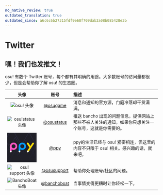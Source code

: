 ```yaml
---
no_native_review: true
outdated_translation: true
outdated_since: a6c6c6b27315fdf9e68f709dab2a08b085428e3b
---
```


# Twitter

## 嘿！我们也发推文！

osu! 有数个 Twitter 账号，每个都有其明确的用途。大多数账号的访问量都很少，但是会帮助你了解 osu! 的生态圈。

| 头像 | 账号 | 描述 |
| :-: | :-: | :-- |
| ![osu! 头像](img/osugame.jpg) | [@osugame](https://twitter.com/osugame) | 消息和通知的官方源，门庭冷落却干货满满。 |
| ![osu!status 头像](img/osustatus.jpg) | [@osustatus](https://twitter.com/osustatus) | 推送 bancho 出现的问题信息，提供网站上那些不被人关注的通知。如果你只想关注一个账号，这就是你需要的。 |
| ![Dean Herbert 头像](img/ppy.jpg) | [@ppy](https://twitter.com/ppy) | ppy的生活已经与 osu! 紧密相连，但这里的内容不只限于 osu! 相关。感兴趣的话，就来吧。 |
| ![osu! support 头像](img/osusupport.jpg) | [@osusupport](https://twitter.com/osusupport) | 帮助你处理账号/社区的问题。 |
| ![BanchoBoat 头像](img/banchoboat.jpg) | [@banchoboat](https://twitter.com/banchoboat) | 当事情变得更糟时让你轻松一下。 |
